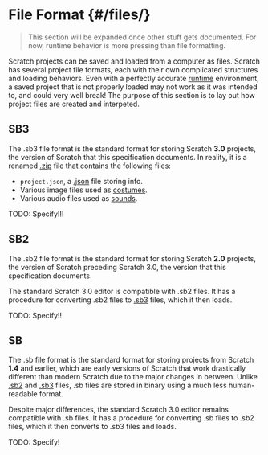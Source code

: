 # File Format {#/files/}

> This section will be expanded once other stuff gets documented. For now, runtime behavior is more pressing than file formatting.

Scratch projects can be saved and loaded from a computer as files. Scratch has several project file formats, each with their own complicated structures and loading behaviors. Even with a perfectly accurate [runtime](/ideas/concepts/#runtime) environment, a saved project that is not properly loaded may not work as it was intended to, and could very well break! The purpose of this section is to lay out how project files are created and interpeted.

## SB3

The .sb3 file format is the standard format for storing Scratch **3.0** projects, the version of Scratch that this specification documents. In reality, it is a renamed [.zip](https://en.wikipedia.org/wiki/ZIP_(file_format)) file that contains the following files:

* `project.json`, a [.json](https://en.wikipedia.org/wiki/JSON) file storing info.
* Various image files used as [costumes](/ideas/concepts/#costume).
* Various audio files used as [sounds](/ideas/concepts/#sound).

TODO: Specify!!!

## SB2

The .sb2 file format is the standard format for storing Scratch **2.0** projects, the version of Scratch preceding Scratch 3.0, the version that this specification documents.

The standard Scratch 3.0 editor is compatible with .sb2 files. It has a procedure for converting .sb2 files to [.sb3](#sb3) files, which it then loads.

TODO: Specify!!

## SB

The .sb file format is the standard format for storing projects from Scratch **1.4** and earlier, which are early versions of Scratch that work drastically different than modern Scratch due to the major changes in between. Unlike [.sb2](#sb2) and [.sb3](#sb3) files, .sb files are stored in binary using a much less human-readable format.

Despite major differences, the standard Scratch 3.0 editor remains compatible with .sb files. It has a procedure for converting .sb files to .sb2 files, which it then converts to .sb3 files and loads.

TODO: Specify!
